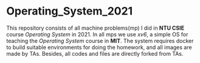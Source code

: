 # Operating_System_2021

This repository consists of all machine problems(mp) I did in **NTU CSIE** course *Operating System* in 2021. In all mps we use *xv6*, a simple OS for teaching the *Operating System* course in **MIT**. The system requires docker to build suitable environments for doing the homework, and all images are made by TAs. Besides, all codes and files are directly forked from TAs.